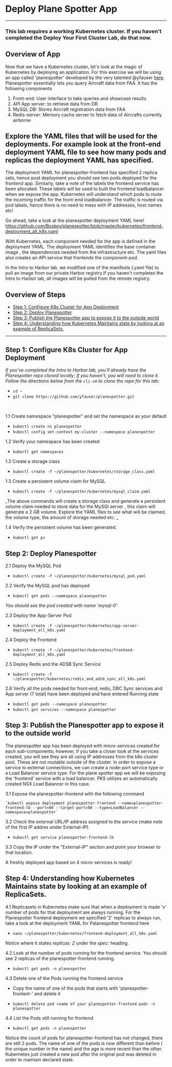 # Deploy Plane Spotter App

--------------
### This lab requires a working Kubernetes cluster. If you haven't completed the Deploy  Your First Cluster Lab, do that now.

## Overview of App

Now that we have a Kubernetes cluster, let's look at the magic of Kubernetes by deploying an application. For this exercise we will be using an app called 'planespotter' developed by the very talented @yfauser [here](https://github.com/yfauser/planespotter). Planespotter essentially lets you query Aircraft data from FAA. It has the following components

1. Front-end: User interface to take queries and showcase results
2. API App server: to retrieve data from DB
3. MySQL DB: Stores Aircraft registration data from FAA
4. Redis-server: Memory cache server to fetch data of Aircrafts currently airborne

## Explore the YAML files that will be used for the deployments. For example look at the front-end deployment YAML file to see how many pods and replicas the deployment YAML has specified.

The deployment YAML for planespotter-frontend has specified 2 replica sets, hence post deployment you should see two pods deployed for the frontend app. Similarly, take a note of the labels the frontend service has been allocated. These labels will be used to built the frontend loadbalancer when we expose the app. Kubernetes will understand which pods to route the incoming traffic for the front-end loadbalancer. The traffic is routed via pod labels, hence there is no need to mess with IP addresses, host names etc!

Go ahead, take a look at the planespotter deployment YAML here! https://github.com/Boskey/planespotter/blob/master/kubernetes/frontend-deployment_all_k8s.yaml

With Kubernetes, each component needed for the app is defined in the deployment YAML. The deployment YAML identifies the base container image , the dependencies needed from the infrastructure etc. The yaml files also creates an API service that frontends the component-pod.

In the Intro to Harbor lab, we modified one of the manifests (.yaml file) to pull an image from our private Harbor registry.If you haven't completes the Intro to Harbor lab, all images will be pulled from the remote registry.

## Overview of Steps

- [Step 1: Configure K8s Cluster for App Deployment](#step-1-configure-k8s-cluster-for-app-deployment)
- [Step 2: Deploy Planespotter](#step-2-deploy-planespotter)
- [Step 3: Publish the Planespotter app to expose it to the outside world](#step-3-publish-the-planespotter-app-to-expose-it-to-the-outside-world)
- [Step 4: Understanding how Kubernetes Maintains state by looking at an example of ReplicaSets.](#step-4-understanding-how-kubernetes-maintains-state-by-looking-at-an-example-of-replicasets)

--------------

## Step 1: Configure K8s Cluster for App Deployment

_If you've completed the Intro to Harbor lab, you'll already have the Planespotter repo cloned locally; If you haven't,  you will need to clone it. Follow the directions below from the `cli-vm` to clone the repo for this lab:_

- `cd ~`
- `git clone https://github.com/yfauser/planespotter.git`

<br>

1.1 Create namespace "planespotter" and set the namespace as your default

- `kubectl create ns planespotter`
- `kubectl config set-context my-cluster --namespace planespotter`

1.2 Verify your namespace has been created

- `kubectl get namespaces`

1.3 Create a storage class

- `kubectl create -f ~/planespotter/kubernetes/storage_class.yaml`

1.3 Create a persistent volume claim for MySQL 

- `kubectl create -f ~/planespotter/kubernetes/mysql_claim.yaml`

_The above commands will create a storage class and generate a persistent volume claim needed to store data for the MySQl server , this claim will generate a 2 GB volume. Explore the YAML files to see what will be claimed, the volume type, the amount of storage needed etc. _

1.4 Verify the persistent volume has been generated.
 
- `kubectl get pv`

## Step 2: Deploy Planespotter

2.1  Deploy the MySQL Pod

- `kubectl create -f ~/planespotter/kubernetes/mysql_pod.yaml`

2.2 Verify the MySQL pod has deployed

- `kubectl get pods --namespace planespotter`

_You should see the pod created with name 'mysql-0'_

2.3 Deploy the App-Server Pod 

- `kubectl create -f ~/planespotter/kubernetes/app-server-deployment_all_k8s.yaml`

2.4 Deploy the Frontend

- `kubectl create -f ~/planespotter/kubernetes/frontend-deployment_all_k8s.yaml`

2.5 Deploy Redis and the ADSB Sync Service

- `kubectl create -f ~/planespotter/kubernetes/redis_and_adsb_sync_all_k8s.yaml`

2.6 Verify all the pods needed for front-end, redis, DBC Sync services and App server (7 total) have been deployed and have entered Running state

- `kubectl get pods --namespace planespotter`
- `kubectl get services --namespace planespotter`

## Step 3: Publish the Planespotter app to expose it to the outside world

The planespotter app has been deployed with micro-services created for each sub-components; however, if you take a closer look at the services created, you will see they are all using IP addresses from the k8s cluster pool. These are not routable outside of the cluster. In order to expose a service to external connections, we can create a node-port service type or a Load Balancer service type. For the plane spotter app we will be exposing the 'frontend' service with a load balancer. PKS utilizes an automatically created NSX Load Balancer in this case.

3.1 Expose the planespotter-frontend with the following command

```
`kubectl expose deployment planespotter-frontend --name=planespotter-frontend-lb --port=80 --target-port=80 --type=LoadBalancer --namespace=planespotter`
```

3.2 Check the external URL/IP address assigned to the service (make note of the first IP addres under External-IP).

- `kubectl get service planespotter-frontend-lb`

3.3 Copy the IP under the "External-IP" section and point your browser to that location.

A freshly deployed app based on 4 micro-services is ready!

## Step 4: Understanding how Kubernetes Maintains state by looking at an example of ReplicaSets. 

4.1 Replicasets in Kubernetes make sure that when a deployment is made 'x' number of pods for that deployment are always running. For the Planespotter frontend deployment we specified '2' replicas to always run, take a look at the deployment YAML for Palanespotter frontend here

- `nano ~/planespotter/kubernetes/frontend-deployment_all_k8s.yaml`

Notice where it states _replicas: 2_ under the _spec:_ heading.

4.2 Look at the number of pods running for the frontend service. You should see 2 replicas of the planespotter-frontend running.

- `kubectl get pods -n planespotter`

4.3 Delete one of the Pods running the frontend service

- Copy the name of one of the pods that starts with 'planespotter-frontent-' and delete it

- `kubectl delete pod <name of your planespotter-frontend-pod> -n planespotter`

4.4 List the Pods still running for frontend

- `kubectl get pods -n planespotter`

Notice the count of pods for planespotter-frontend has not changed, there are still 2 pods. The name of one of the pods is now different than before ( the unique number in the name) and the age is more recent than the other. Kubernetes just created a new pod after the original pod was deleted in order to maintain declared state.


